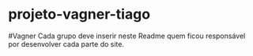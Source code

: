 # projeto-vagner-tiago
#Vagner
Cada grupo deve inserir neste Readme quem ficou responsável por desenvolver cada parte do site.

